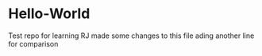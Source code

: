 # Hello-World
Test repo for learning
RJ made some changes to this file
ading another line for comparison
